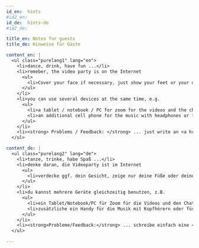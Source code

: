 ```yaml
---
id_en:  hints
#id2_en:
id_de:  hints-de
#id2_de:

title_en: Notes for guests
title_de: Hinweise für Gäste

content_en: |
  <ul class="purelang1" lang="en">
    <li>dance, drink, have fun ...</li>
    <li>remeber, the video party is on the Internet
      <ul>
        <li>Cover your face if necessary, just show your feet or your dancing shadows if you do not want to be recognized</li>
      </ul>
    </li>
    <li>you can use several devices at the same time, e.g.
      <ul>
        <li>a tablet / notebook / PC for zoom for the videos and the chat </li>
        <li>an additional cell phone for the music with headphones or for a second video of yourself - yes, you can connect multiple times / with multiple devices for the Zoom conference </li>
      </ul>
    </li>
    <li><strong> Problems / Feedback: </strong> ... just write an <a href="/contact"> email </a> ... </li>
  </ul>

content_de: |
  <ul class="purelang2" lang="de">
    <li>tanze, trinke, habe Spaß ...</li>
    <li>denke daran, die Videoparty ist im Internet
      <ul>
        <li>verdecke ggf. dein Gesicht, zeige nur deine Füße oder deinen tanzenden Schatten, falls du nicht erkannt werden willst</li>
      </ul>
    </li>
    <li>du kannst mehrere Geräte gleichzeitig benutzen, z.B.
      <ul>
        <li>ein Tablet/Notebook/PC für Zoom für die Videos und den Chat</li>
        <li>zusätzliche ein Handy für die Musik mit Kopfhörern oder für ein zweites Video von dir - ja, du kannst dich mehrfach/mit mehreren Geräten zur Zoom-Konferenz verbinden</li>
      </ul>
    </li>
    <li><strong>Probleme/Feedback:</strong> ... schreibe einfach eine <a href="/contact">E-Mail</a> ...</li>
  </ul>

---
```


